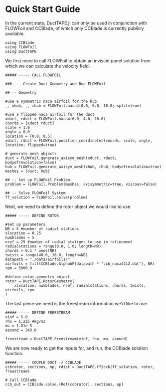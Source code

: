 # Quick Start Guide

In the current state, DuctTAPE.jl can only be used in conjunction with FLOWFoil and CCBlade, of which only CCBlade is currently publicly available.

```raw julia
using CCBlade
using FLOWFoil
using DuctTAPE
```

We first need to call FLOWFoil to obtain an inviscid panel solution from which we can calculate the velocity field.

```raw julia
##### ----- CALL FLOWFOIL

### --- Create Duct Geometry and Run FLOWFoil

## -- Geometry

#use a symmetric naca airfoil for the hub
_, xhub, _, rhub = FLOWFoil.naca4(0.0, 0.0, 10.0; split=true)

#use a flipped naca airfoil for the duct
xduct, rduct = FLOWFoil.naca4(6.0, 4.0, 20.0)
coords = [xduct rduct]
scale = 1.0
angle = 8.0
location = [0.0; 0.5]
xduct, rduct = FLOWFoil.position_coordinates(coords, scale, angle, location; flipped=true)

# generate mesh objects
duct = FLOWFoil.generate_axisym_mesh(xduct, rduct; bodyofrevolution=false)
hub = FLOWFoil.generate_axisym_mesh(xhub, rhub; bodyofrevolution=true)
meshes = [duct; hub]

## -- Set up FLOWFoil Problem
problem = FLOWFoil.Problem(meshes; axisymmetric=true, viscous=false)

## -- Solve FLOWFoil System
ff_solution = FLOWFoil.solve(problem)
```

Next, we need to define the rotor object we would like to use.

```raw julia
##### ----- DEFINE ROTOR

#set up parameters
NR = 5 #number of radial stations
xlocation = 0.25
numblades = 5
nref = 25 #number of radial stations to use in refinement
radialstations = range(0.0, 1.0; length=NR)
chords = 0.1 * ones(NR)
twists = range(40.0, 10.0; length=NR)
datapath = "./data/airfoils/"
airfoils = fill(CCBlade.AlphaAF(datapath * "ccb_naca4412.dat"), NR)
rpm = 5000.0

#define rotor geometry object
rotor = DuctTAPE.RotorGeometry(
    xlocation, numblades, nref, radialstations, chords, twists, airfoils, rpm
)
```

The last piece we need is the freestream information we'd like to use.

```raw julia
##### ----- DEFINE FREESTREAM
vinf = 5.0
rho = 1.225 #kg/m3
mu = 1.81e-5
asound = 343.0

freestream = DuctTAPE.Freestream(vinf, rho, mu, asound)
```

We are now ready to get the inputs for, and run, the CCBlade solution function.

```raw julia
##### ----- COUPLE DUCT -> CCBLADE
ccbrotor, sections, op, rdist = DuctTAPE.ff2ccb(ff_solution, rotor, freestream)

# Call CCBlade
ccb_out = CCBlade.solve.(Ref(ccbrotor), sections, op)
```


